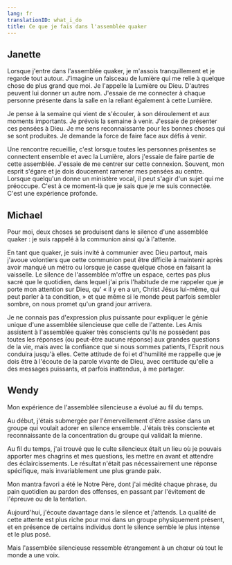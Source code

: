 ```yaml
---
lang: fr
translationID: what_i_do
title: Ce que je fais dans l'assemblée quaker
---
```

## Janette

Lorsque j'entre dans l'assemblée quaker, je m'assois tranquillement et je regarde tout autour. J'imagine un faisceau de lumière qui me relie à quelque chose de plus grand que moi. Je l'appelle la Lumière ou Dieu. D'autres peuvent lui donner un autre nom. J'essaie de me connecter à chaque personne présente dans la salle en la reliant également à cette Lumière.

Je pense à la semaine qui vient de s'écouler, à son déroulement et aux moments importants. Je prévois la semaine à venir. J'essaie de présenter ces pensées à Dieu. Je me sens reconnaissante pour les bonnes choses qui se sont produites. Je demande la force de faire face aux défis à venir.

Une rencontre recueillie, c'est lorsque toutes les personnes présentes se connectent ensemble et avec la Lumière, alors j'essaie de faire partie de cette assemblée. J'essaie de me centrer sur cette connexion. Souvent, mon esprit s'égare et je dois doucement ramener mes pensées au centre. Lorsque quelqu'un donne un ministère vocal, il peut s'agir d'un sujet qui me préoccupe. C'est à ce moment-là que je sais que je me suis connectée. C'est une expérience profonde.

## Michael

Pour moi, deux choses se produisent dans le silence d'une assemblée quaker : je suis rappelé à la communion ainsi qu'à l'attente.

En tant que quaker, je suis invité à communier avec Dieu partout, mais j'avoue volontiers que cette communion peut être difficile à maintenir après avoir manqué un métro ou lorsque je casse quelque chose en faisant la vaisselle. Le silence de l'assemblée m'offre un espace, certes pas plus sacré que le quotidien, dans lequel j'ai pris l'habitude de me rappeler que je porte mon attention sur Dieu, qu' « il y en a un, Christ Jésus lui-même, qui peut parler à ta condition, » et que même si le monde peut parfois sembler sombre, on nous promet qu'un grand jour arrivera.

Je ne connais pas d'expression plus puissante pour expliquer le génie unique d'une assemblée silencieuse que celle de l'attente. Les Amis assistent à l'assemblée quaker très conscients qu'ils ne possèdent pas toutes les réponses (ou peut-être aucune réponse) aux grandes questions de la vie, mais avec la confiance que si nous sommes patients, l'Esprit nous conduira jusqu'à elles. Cette attitude de foi et d'humilité me rappelle que je dois être à l'écoute de la parole vivante de Dieu, avec certitude qu'elle a des messages puissants, et parfois inattendus, à me partager.

## Wendy

Mon expérience de l'assemblée silencieuse a évolué au fil du temps.

Au début, j'étais submergée par l'émerveillement d'être assise dans un groupe qui voulait adorer en silence ensemble. J'étais très consciente et reconnaissante de la concentration du groupe qui validait la mienne.

Au fil du temps, j'ai trouvé que le culte silencieux était un lieu où je pouvais apporter mes chagrins et mes questions, les mettre en avant et attendre des éclaircissements. Le résultat n'était pas nécessairement une réponse spécifique, mais invariablement une plus grande paix.

Mon mantra favori a été le Notre Père, dont j'ai médité chaque phrase, du pain quotidien au pardon des offenses, en passant par l'évitement de l'épreuve ou de la tentation.

Aujourd'hui, j'écoute davantage dans le silence et j'attends. La qualité de cette attente est plus riche pour moi dans un groupe physiquement présent, et en présence de certains individus dont le silence semble le plus intense et le plus posé.

Mais l'assemblée silencieuse ressemble étrangement à un chœur où tout le monde a une voix.
